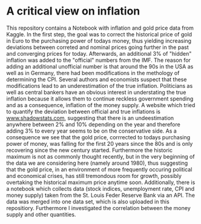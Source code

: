 # A critical view on inflation

This repository contains a Notebook with inflation and gold price data from Kaggle. In the first step, the goal was to correct the historical price of gold in Euro to the purchasing power of todays money, thus yielding increasing deviations between correted and nominal prices going further in the past and converging prices for today. Afterwards, an additional 3% of "hidden" inflation was added to the "official" numbers from the IMF. The reason for adding an additional unofficial number is that around the 90s in the USA as well as in Germany, there had been modifications in the methology of determining the CPI. Several authors and economists suspect that these modifications lead to an underestimation of the true inflation. Politicians as well as central bankers have an obvious interest in understating the true inflation because it allows them to continue reckless government spending and as a consequence, inflation of the money supply. A website which tried to quantify the deviation between official and true inflations is www.shadowstats.com, suggesting that there is an undeestimation anywhere between 2% and 10% depending on the year and therefore adding 3% to every year seems to be on the conservative side. As a consequence we see that the gold price, corrrected to todays purchasing power of money, was falling for the first 20 years since the 80s and is only recovering since the new century started. Furthermore the historic maximum is not as commonly thought recently, but in the very beginning of the data we are considering here (namely around 1980), thus suggesting that the gold price, in an environment of more frequently occuring political and economical crises, has still tremondous room for growth, possibly overtaking the historical maximum price anytime soon. Additionally, there is a notebook which collects data (stock indices, unemployment rate, CPI and money supply) taken from the St. Louis Feder Reserve Bank via an API. The data was merged into one data set, which is also uploaded in this repositiory. Furthermore I investigated the correlation between the money supply and other quantities.






